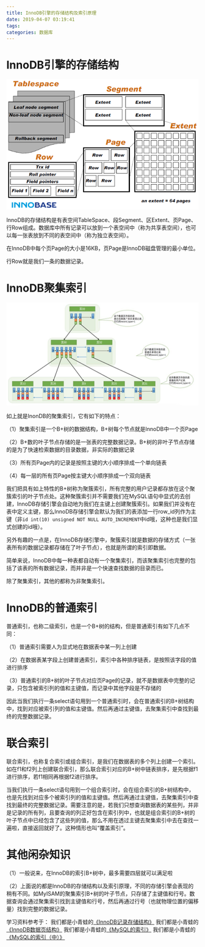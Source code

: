 ```yaml
---
title: InnoDB引擎的存储结构及索引原理
date: 2019-04-07 03:19:41
tags:
categories: 数据库
---
```


# InnoDB引擎的存储结构

![](/images/mysql_innodb_1_1.png)

InnoDB的存储结构是有表空间TableSpace、段Segment、区Extent、页Page、行Row组成。数据库中所有记录可以放到一个表空间中（称为共享表空间），也可以每一张表放到不同的表空间中（称为独立表空间）。

在InnoDB中每个页Page的大小是16KB，页Page是InnoDB磁盘管理的最小单位。

行Row就是我们一条的数据记录。

# InnoDB聚集索引

![](/images/mysql_innodb_1_2.png)

如上就是InonDB的聚集索引，它有如下的特点：

（1）聚集索引是一个B+树的数据结构，B+树每个节点就是InnoDB中一个页Page

（2）B+数的叶子节点存储的是一张表的完整数据记录。B+树的非叶子节点存储的是为了快速检索数据的目录数据，非实际的数据记录

（3）所有页Page内的记录是按照主键的大小顺序排成一个单向链表

（4）每一层的所有页Page按主键大小顺序排成一个双向链表

我们把具有如上特性的B+树称为聚簇索引，所有完整的用户记录都存放在这个聚簇索引的叶子节点处。这种聚簇索引并不需要我们在MySQL语句中显式的去创建，InnoDB存储引擎会自动地为我们在主键上创建聚簇索引。如果我们并没有在表中定义主键，那么InnoDB存储引擎会默认为我们的表添加一行row_id列作为主键（非`id int(10) unsigned NOT NULL AUTO_INCREMENT`中id哦，这种也是我们显式创建的id哦）。

另外有趣的一点是，在InnoDB存储引擎中，聚簇索引就是数据的存储方式（一张表所有的数据记录都存储在了叶子节点），也就是所谓的索引即数据。

简单来说，InnoDB中每一种表都自动有一个聚集索引，而该聚集索引也完整的包括了该表的所有数据记录，而并非是一个快速查找数据的目录而已。

除了聚集索引，其他的都称为非聚集索引。

# InnoDB的普通索引

普通索引，也称二级索引，也是一个B+树的结构，但是普通索引有如下几点不同：

（1）普通索引需要人为显式地在数据表中某一列上创建

（2）在数据表某字段上创建普通索引，索引中各种排序链表，是按照该字段的值进行排序

（3）普通索引的B+树的叶子节点对应页Page的记录，就不是数据表中完整的记录，只包含被索引列的值和主键值，而记录中其他字段是不存储的

因此当我们执行一条select语句用到一个普通索引时，会在普通索引的B+树结构中，找到对应被索引列的值和主键值。然后再通过主键值，去聚集索引中查找到最终的完整数据记录。

# 联合索引

联合索引，也称复合索引或组合索引，是我们在数据表的多个列上创建一个索引。如在f1和f2列上创建联合索引，那么联合索引对应的B+树中链表排序，是先根据f1进行排序，若f1相同再根据f2进行排序。

当我们执行一条select语句用到一个组合索引时，会在组合索引的B+树结构中，也是先找到对应多个被索引列的值和主键值。然后再通过主键值，去聚集索引中查找到最终的完整数据记录。需要注意的是，若我们只想查询数据表的某些列，并非是记录的所有列，且要查询的列正好包含在索引列中，也就是组合索引的B+树的叶子节点中已经包含了这些列的值，那么不用在透过主键去聚集索引中去在查找一遍啦，直接返回就好了。这种情形也叫“覆盖索引”。

# 其他闲杂知识

（1）一般说来，在InnoDB的索引B+树中，最多需要四层就可以满足啦

（2）上面说的都是InnoDB的存储结构以及索引原理，不同的存储引擎会表现的稍有不同。如MyISAM的聚集索引B+树的叶子节点，只存储了主键值和行号。数据查询会通过聚集索引找到主键值和行号，然后再通过行号（也就物理位置的偏移量）找到完整的数据记录。

学习资料参考于：
我们都是小青蛙的[《InnoDB记录存储结构》]( https://mp.weixin.qq.com/s/vtIHUlR92GQVG6UW74PEqQ)
我们都是小青蛙的[《InnoDB数据页结构》]( https://mp.weixin.qq.com/s/GYRuFhty5gDLAmDXw7AluA)
我们都是小青蛙的[《MySQL的索引》]( https://mp.weixin.qq.com/s/9gloKNtZrYlGsBODCckQrw)
我们都是小青蛙的[《MySQL的索引（中）》]( https://mp.weixin.qq.com/s/ktEBA03Kip4bYYkp2ktiIQ)
